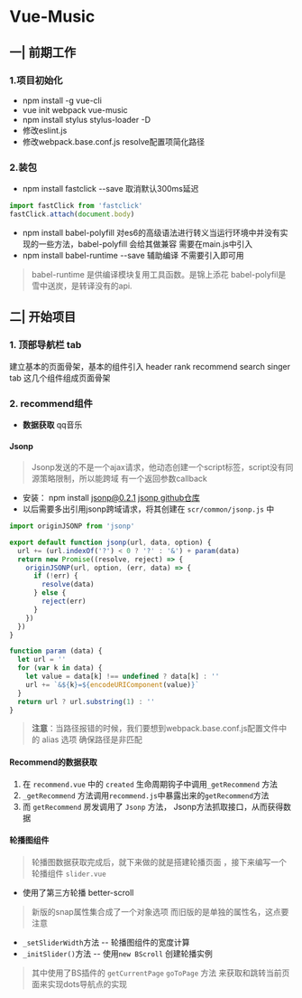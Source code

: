 # Vue-Music
## 一| 前期工作
### 1.项目初始化
- npm install -g vue-cli
- vue init webpack vue-music
- npm install stylus stylus-loader -D
- 修改eslint.js
- 修改webpack.base.conf.js resolve配置项简化路径

### 2.装包
- npm install fastclick --save 取消默认300ms延迟
```JavaScript
import fastClick from 'fastclick'
fastClick.attach(document.body)
```
- npm install babel-polyfill
对es6的高级语法进行转义当运行环境中并没有实现的一些方法，babel-polyfill 会给其做兼容
需要在main.js中引入
- npm install babel-runtime --save 辅助编译 不需要引入即可用

> babel-runtime 是供编译模块复用工具函数。是锦上添花
> babel-polyfil是雪中送炭，是转译没有的api.

## 二| 开始项目
### 1. 顶部导航栏 tab
建立基本的页面骨架，基本的组件引入
header rank recommend search singer tab 这几个组件组成页面骨架

### 2. recommend组件

- **数据获取**
qq音乐

#### **Jsonp**
> Jsonp发送的不是一个ajax请求，他动态创建一个script标签，script没有同源策略限制，所以能跨域  有一个返回参数callback

- 安装： npm install jsonp@0.2.1
[jsonp github仓库](https://github.com/webmodules/jsonp)
- 以后需要多出引用jsonp跨域请求，将其创建在 `scr/common/jsonp.js` 中
```JavaScript
import originJSONP from 'jsonp'

export default function jsonp(url, data, option) {
  url += (url.indexOf('?') < 0 ? '?' : '&') + param(data)
  return new Promise((resolve, reject) => {
    originJSONP(url, option, (err, data) => {
      if (!err) {
        resolve(data)
      } else {
        reject(err)
      }
    })
  })
}

function param (data) {
  let url = ''
  for (var k in data) {
    let value = data[k] !== undefined ? data[k] : ''
    url += `&${k}=${encodeURIComponent(value)}`
  }
  return url ? url.substring(1) : ''
}
```

> **注意**：当路径报错的时候，我们要想到webpack.base.conf.js配置文件中的 alias 选项 确保路径是非匹配

#### Recommend的数据获取
1. 在 `recommend.vue` 中的 `created` 生命周期钩子中调用`_getRecommend` 方法
2. `_getRecommend` 方法调用`recommend.js`中暴露出来的`getRecommend`方法
3. 而 `getRecommend` 房发调用了 `Jsonp` 方法， Jsonp方法抓取接口，从而获得数据

#### 轮播图组件
> 轮播图数据获取完成后，就下来做的就是搭建轮播页面 ，接下来编写一个轮播组件 `slider.vue`
- 使用了第三方轮播 better-scroll
> 新版的snap属性集合成了一个对象选项 而旧版的是单独的属性名，这点要注意
- `_setSliderWidth`方法 -- 轮播图组件的宽度计算
- `_initSlider()`方法 -- 使用`new BScroll` 创建轮播实例
> 其中使用了BS插件的 `getCurrentPage` `goToPage` 方法 来获取和跳转当前页面来实现dots导航点的实现
